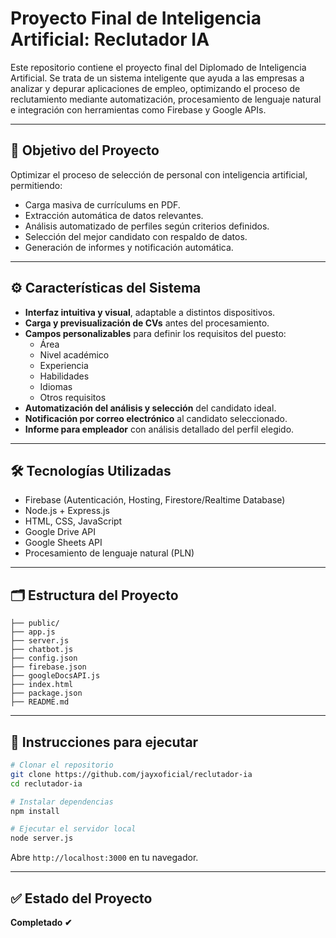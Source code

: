 # Proyecto Final de Inteligencia Artificial: Reclutador IA

Este repositorio contiene el proyecto final del Diplomado de Inteligencia Artificial. Se trata de un sistema inteligente que ayuda a las empresas a analizar y depurar aplicaciones de empleo, optimizando el proceso de reclutamiento mediante automatización, procesamiento de lenguaje natural e integración con herramientas como Firebase y Google APIs.

---

## 🎯 Objetivo del Proyecto

Optimizar el proceso de selección de personal con inteligencia artificial, permitiendo:

- Carga masiva de currículums en PDF.
- Extracción automática de datos relevantes.
- Análisis automatizado de perfiles según criterios definidos.
- Selección del mejor candidato con respaldo de datos.
- Generación de informes y notificación automática.

---

## ⚙️ Características del Sistema

- **Interfaz intuitiva y visual**, adaptable a distintos dispositivos.
- **Carga y previsualización de CVs** antes del procesamiento.
- **Campos personalizables** para definir los requisitos del puesto:
  - Área
  - Nivel académico
  - Experiencia
  - Habilidades
  - Idiomas
  - Otros requisitos
- **Automatización del análisis y selección** del candidato ideal.
- **Notificación por correo electrónico** al candidato seleccionado.
- **Informe para empleador** con análisis detallado del perfil elegido.

---

## 🛠️ Tecnologías Utilizadas

- Firebase (Autenticación, Hosting, Firestore/Realtime Database)
- Node.js + Express.js
- HTML, CSS, JavaScript
- Google Drive API
- Google Sheets API
- Procesamiento de lenguaje natural (PLN)

---

## 🗂️ Estructura del Proyecto

```
├── public/
├── app.js
├── server.js
├── chatbot.js
├── config.json
├── firebase.json
├── googleDocsAPI.js
├── index.html
├── package.json
├── README.md
```

---

## 🧪 Instrucciones para ejecutar

```bash
# Clonar el repositorio
git clone https://github.com/jayxoficial/reclutador-ia
cd reclutador-ia

# Instalar dependencias
npm install

# Ejecutar el servidor local
node server.js
```

Abre `http://localhost:3000` en tu navegador.

---

## ✅ Estado del Proyecto

**Completado ✔**

